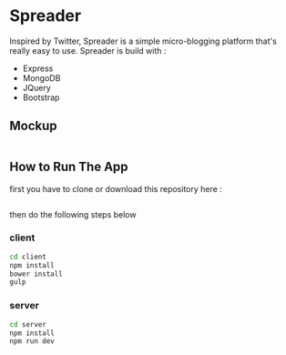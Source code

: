 # Spreader

Inspired by Twitter, Spreader is a simple micro-blogging platform that's really easy to use. Spreader is build with :
* Express
* MongoDB
* JQuery
* Bootstrap

## Mockup
```
```
## How to Run The App

first you have to clone or download this repository here :
```
```
then do the following steps below

### client

```sh
cd client
npm install
bower install
gulp
```

### server

```sh
cd server
npm install
npm run dev
```
